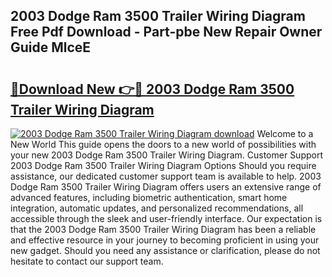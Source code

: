## 2003 Dodge Ram 3500 Trailer Wiring Diagram Free Pdf Download - Part-pbe New Repair Owner Guide MlceE

# <h2><a href="http://dfskbq.blite.top/?on=2003+Dodge+Ram+3500+Trailer+Wiring+Diagram">🔗Download New 👉🔴 2003 Dodge Ram 3500 Trailer Wiring Diagram</a></h2>

[![2003 Dodge Ram 3500 Trailer Wiring Diagram download](https://i.imgur.com/lujVjoI.png)](http://dfskbq.blite.top/?on=2003+Dodge+Ram+3500+Trailer+Wiring+Diagram)
Welcome to a New World This guide opens the doors to a new world of possibilities with your new 2003 Dodge Ram 3500 Trailer Wiring Diagram. Customer Support 2003 Dodge Ram 3500 Trailer Wiring Diagram Options Should you require assistance, our dedicated customer support team is available to help. 2003 Dodge Ram 3500 Trailer Wiring Diagram offers users an extensive range of advanced features, including biometric authentication, smart home integration, automatic updates, and personalized recommendations, all accessible through the sleek and user-friendly interface. Our expectation is that the 2003 Dodge Ram 3500 Trailer Wiring Diagram has been a reliable and effective resource in your journey to becoming proficient in using your new gadget. Should you need any assistance or clarification, please do not hesitate to contact our support team.

